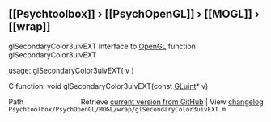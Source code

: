 ## [[Psychtoolbox]] &#8250; [[PsychOpenGL]] &#8250; [[MOGL]] &#8250; [[wrap]]

glSecondaryColor3uivEXT  Interface to [OpenGL](OpenGL) function glSecondaryColor3uivEXT  
  
usage:  glSecondaryColor3uivEXT( v )  
  
C function:  void glSecondaryColor3uivEXT(const [GLuint](GLuint)\* v)  




<div class="code_header" style="text-align:right;">
  <span style="float:left;">Path&nbsp;&nbsp;</span> <span class="counter">Retrieve <a href=
  "https://raw.github.com/Psychtoolbox-3/Psychtoolbox-3/beta/Psychtoolbox/PsychOpenGL/MOGL/wrap/glSecondaryColor3uivEXT.m">current version from GitHub</a> | View <a href=
  "https://github.com/Psychtoolbox-3/Psychtoolbox-3/commits/beta/Psychtoolbox/PsychOpenGL/MOGL/wrap/glSecondaryColor3uivEXT.m">changelog</a></span>
</div>
<div class="code">
  <code>Psychtoolbox/PsychOpenGL/MOGL/wrap/glSecondaryColor3uivEXT.m</code>
</div>

